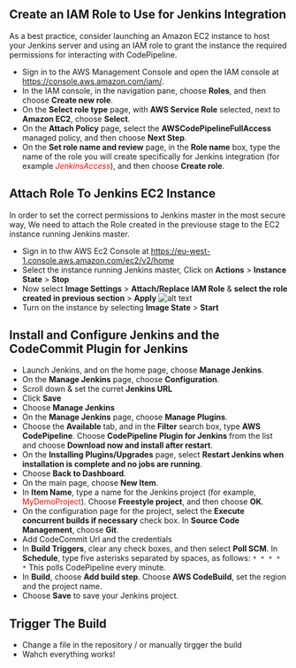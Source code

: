 ## Create an IAM Role to Use for Jenkins Integration
As a best practice, consider launching an Amazon EC2 instance to host your Jenkins server and using an IAM role to grant the instance the required permissions for interacting with CodePipeline.
- Sign in to the AWS Management Console and open the IAM console at https://console.aws.amazon.com/iam/.
- In the IAM console, in the navigation pane, choose **Roles**, and then choose **Create new role**.
- On the **Select role type** page, with **AWS Service Role** selected, next to **Amazon EC2**, choose **Select**.
- On the **Attach Policy** page, select the **AWSCodePipelineFullAccess** managed policy, and then choose **Next Step**.
- On the **Set role name and review** page, in the **Role name** box, type the name of the role you will create specifically for Jenkins integration (for example <span style="color:red">*JenkinsAccess*</span>), and then choose **Create role**.

## Attach Role To Jenkins EC2 Instance
In order to set the correct permissions to Jenkins master in the most secure way, 
We need to attach the Role created in the previouse stage to the EC2 instance running Jenkins master.
- Sign in to thw AWS Ec2 Console at https://eu-west-1.console.aws.amazon.com/ec2/v2/home
- Select the instance running Jenkins master, Click on **Actions** > **Instance State** > **Stop**
- Now select **Image Settings** > **Attach/Replace IAM Role** & **select the role created in previous section** > **Apply**
  ![alt text](https://github.com/germanilia/Module-02---Jenkins-CodeBuild/blob/master/images/AWS-AttachRole.png?raw=true)
- Turn on the instance by selecting **Image State** > **Start**

## Install and Configure Jenkins and the CodeCommit Plugin for Jenkins
- Launch Jenkins, and on the home page, choose **Manage Jenkins**.
- On the **Manage Jenkins** page, choose **Configuration**.
- Scroll down & set the curret **Jenkins URL**
- Click **Save**
- Choose **Manage Jenkins**
- On the **Manage Jenkins** page, choose **Manage Plugins**.
- Choose the **Available** tab, and in the **Filter** search box, type **AWS** **CodePipeline**. Choose **CodePipeline Plugin for Jenkins** from the list and choose **Download now and install after restart**.
- On the **Installing Plugins/Upgrades** page, select **Restart Jenkins when installation is complete and no jobs are running**.
- Choose **Back to Dashboard**.
- On the main page, choose **New Item**.
- In **Item Name**, type a name for the Jenkins project (for example, <span style="color:red">MyDemoProject</span>). Choose **Freestyle project**, and then choose **OK**.
- On the configuration page for the project, select the **Execute concurrent builds if necessary** check box. In **Source Code Management**, choose **Git**.
- Add CodeCommit Url and the credentials
- In **Build Triggers**, clear any check boxes, and then select **Poll SCM**. In **Schedule**, type five asterisks separated by spaces, as follows: `* * * * *` This polls CodePipeline every minute.
- In **Build**, choose **Add build step**. Choose **AWS CodeBuild**, set the region and the project name.
- Choose **Save** to save your Jenkins project.


## Trigger The Build
- Change a file in the repository / or manually tirgger the build
- Wahch everything works!